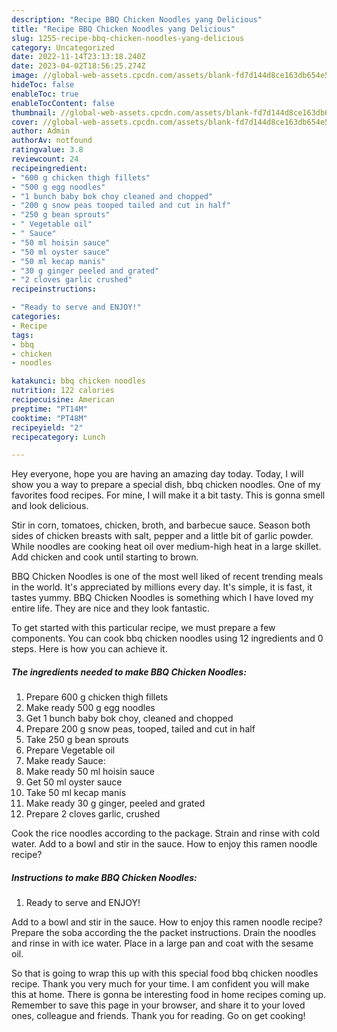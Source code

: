 ```yaml
---
description: "Recipe BBQ Chicken Noodles yang Delicious"
title: "Recipe BBQ Chicken Noodles yang Delicious"
slug: 1255-recipe-bbq-chicken-noodles-yang-delicious
category: Uncategorized
date: 2022-11-14T23:13:18.240Z
date: 2023-04-02T18:56:25.274Z
image: //global-web-assets.cpcdn.com/assets/blank-fd7d144d8ce163db654e5a02c40b08a2775adb7897d16e4062681dc7e1b2800f.png
hideToc: false
enableToc: true
enableTocContent: false
thumbnail: //global-web-assets.cpcdn.com/assets/blank-fd7d144d8ce163db654e5a02c40b08a2775adb7897d16e4062681dc7e1b2800f.png
cover: //global-web-assets.cpcdn.com/assets/blank-fd7d144d8ce163db654e5a02c40b08a2775adb7897d16e4062681dc7e1b2800f.png
author: Admin
authorAv: notfound
ratingvalue: 3.8
reviewcount: 24
recipeingredient:
- "600 g chicken thigh fillets"
- "500 g egg noodles"
- "1 bunch baby bok choy cleaned and chopped"
- "200 g snow peas tooped tailed and cut in half"
- "250 g bean sprouts"
- " Vegetable oil"
- " Sauce"
- "50 ml hoisin sauce"
- "50 ml oyster sauce"
- "50 ml kecap manis"
- "30 g ginger peeled and grated"
- "2 cloves garlic crushed"
recipeinstructions:

- "Ready to serve and ENJOY!"
categories:
- Recipe
tags:
- bbq
- chicken
- noodles

katakunci: bbq chicken noodles 
nutrition: 122 calories
recipecuisine: American
preptime: "PT14M"
cooktime: "PT48M"
recipeyield: "2"
recipecategory: Lunch

---
```



Hey everyone, hope you are having an amazing day today. Today, I will show you a way to prepare a special dish, bbq chicken noodles. One of my favorites food recipes. For mine, I will make it a bit tasty. This is gonna smell and look delicious.

Stir in corn, tomatoes, chicken, broth, and barbecue sauce. Season both sides of chicken breasts with salt, pepper and a little bit of garlic powder. While noodles are cooking heat oil over medium-high heat in a large skillet. Add chicken and cook until starting to brown.

BBQ Chicken Noodles is one of the most well liked of recent trending meals in the world. It's appreciated by millions every day. It's simple, it is fast, it tastes yummy. BBQ Chicken Noodles is something which I have loved my entire life. They are nice and they look fantastic.


To get started with this particular recipe, we must prepare a few components. You can cook bbq chicken noodles using 12 ingredients and 0 steps. Here is how you can achieve it.

<!--inarticleads1-->

##### The ingredients needed to make BBQ Chicken Noodles:

1. Prepare 600 g chicken thigh fillets
1. Make ready 500 g egg noodles
1. Get 1 bunch baby bok choy, cleaned and chopped
1. Prepare 200 g snow peas, tooped, tailed and cut in half
1. Take 250 g bean sprouts
1. Prepare  Vegetable oil
1. Make ready  Sauce:
1. Make ready 50 ml hoisin sauce
1. Get 50 ml oyster sauce
1. Take 50 ml kecap manis
1. Make ready 30 g ginger, peeled and grated
1. Prepare 2 cloves garlic, crushed


Cook the rice noodles according to the package. Strain and rinse with cold water. Add to a bowl and stir in the sauce. How to enjoy this ramen noodle recipe? 

<!--inarticleads2-->

##### Instructions to make BBQ Chicken Noodles:


1. Ready to serve and ENJOY!

Add to a bowl and stir in the sauce. How to enjoy this ramen noodle recipe? Prepare the soba according the the packet instructions. Drain the noodles and rinse in with ice water. Place in a large pan and coat with the sesame oil. 

So that is going to wrap this up with this special food bbq chicken noodles recipe. Thank you very much for your time. I am confident you will make this at home. There is gonna be interesting food in home recipes coming up. Remember to save this page in your browser, and share it to your loved ones, colleague and friends. Thank you for reading. Go on get cooking!
